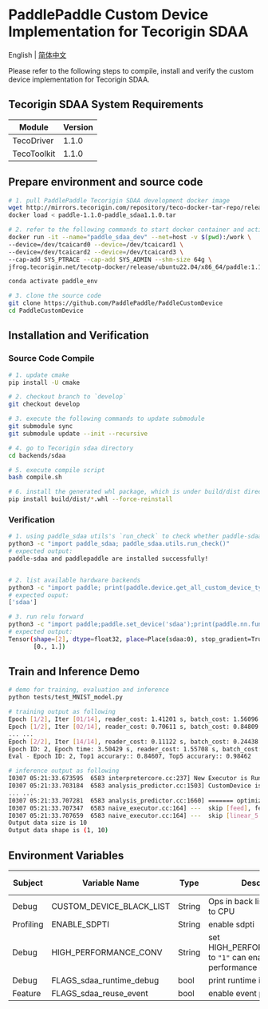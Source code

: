 # PaddlePaddle Custom Device Implementation for Tecorigin SDAA

English | [简体中文](./README_cn.md)

Please refer to the following steps to compile, install and verify the custom device implementation for Tecorigin SDAA.

## Tecorigin SDAA System Requirements

| Module      | Version  |
| ---------   | -------- |
| TecoDriver  | 1.1.0    |
| TecoToolkit | 1.1.0    |

## Prepare environment and source code
```bash
# 1. pull PaddlePaddle Tecorigin SDAA development docker image
wget http://mirrors.tecorigin.com/repository/teco-docker-tar-repo/release/ubuntu22.04/x86_64/1.1.0/paddle-1.1.0-paddle_sdaa1.1.0.tar
docker load < paddle-1.1.0-paddle_sdaa1.1.0.tar

# 2. refer to the following commands to start docker container and activate conda environment (PaddlePaddle framwork has been installed in the conda environment)
docker run -it --name="paddle_sdaa_dev" --net=host -v $(pwd):/work \
--device=/dev/tcaicard0 --device=/dev/tcaicard1 \
--device=/dev/tcaicard2 --device=/dev/tcaicard3 \
--cap-add SYS_PTRACE --cap-add SYS_ADMIN --shm-size 64g \
jfrog.tecorigin.net/tecotp-docker/release/ubuntu22.04/x86_64/paddle:1.1.0-paddle_sdaa1.1.0 /bin/bash

conda activate paddle_env

# 3. clone the source code
git clone https://github.com/PaddlePaddle/PaddleCustomDevice
cd PaddleCustomDevice
```

## Installation and Verification

### Source Code Compile

```bash
# 1. update cmake
pip install -U cmake

# 2. checkout branch to `develop`
git checkout develop

# 3. execute the following commands to update submodule
git submodule sync
git submodule update --init --recursive

# 4. go to Tecorigin sdaa directory
cd backends/sdaa

# 5. execute compile script
bash compile.sh

# 6. install the generated whl package, which is under build/dist directory
pip install build/dist/*.whl --force-reinstall
```

### Verification

```bash
# 1. using paddle_sdaa utils's `run_check` to check whether paddle-sdaa plugin and PaddlePaddle framework are installed.
python3 -c "import paddle_sdaa; paddle_sdaa.utils.run_check()"
# expected output:
paddle-sdaa and paddlepaddle are installed successfully!


# 2. list available hardware backends
python3 -c "import paddle; print(paddle.device.get_all_custom_device_type())"
# expected ouput:
['sdaa']

# 3. run relu forward
python3 -c "import paddle;paddle.set_device('sdaa');print(paddle.nn.functional.relu(paddle.to_tensor([-2., 1.])))"
# expected output:
Tensor(shape=[2], dtype=float32, place=Place(sdaa:0), stop_gradient=True,
       [0., 1.])
```

## Train and Inference Demo

```bash
# demo for training, evaluation and inference
python tests/test_MNIST_model.py

# training output as following
Epoch [1/2], Iter [01/14], reader_cost: 1.41201 s, batch_cost: 1.56096 s, ips: 2624.03256 samples/s, eta: 0:00:43
Epoch [1/2], Iter [02/14], reader_cost: 0.70611 s, batch_cost: 0.84809 s, ips: 4829.67512 samples/s, eta: 0:00:22
... ...
Epoch [2/2], Iter [14/14], reader_cost: 0.11122 s, batch_cost: 0.24438 s, ips: 16760.81762 samples/s, eta: 0:00:00
Epoch ID: 2, Epoch time: 3.50429 s, reader_cost: 1.55708 s, batch_cost: 3.42131 s, avg ips: 16363.92196 samples/s
Eval - Epoch ID: 2, Top1 accurary:: 0.84607, Top5 accurary:: 0.98462

# inference output as following
I0307 05:21:33.673595  6583 interpretercore.cc:237] New Executor is Running.
I0307 05:21:33.703184  6583 analysis_predictor.cc:1503] CustomDevice is enabled
... ...
I0307 05:21:33.707281  6583 analysis_predictor.cc:1660] ======= optimize end =======
I0307 05:21:33.707347  6583 naive_executor.cc:164] ---  skip [feed], feed -> inputs
I0307 05:21:33.707659  6583 naive_executor.cc:164] ---  skip [linear_5.tmp_1], fetch -> fetch
Output data size is 10
Output data shape is (1, 10)
```

## Environment Variables

| Subject     | Variable Name       | Type   | Description    | Default Value |
| -------- | -------------------------------- | ------ | --------------------------------- | ------------------------------------------------------------ |
| Debug     | CUSTOM_DEVICE_BLACK_LIST| String | Ops in back list will fallbacks to CPU  |  ""  |
| Profiling     | ENABLE_SDPTI | String | enable sdpti | 1 |
| Debug     | HIGH_PERFORMANCE_CONV | String | set HIGH_PERFORMANCE_CONV to `"1"` can enable high performance conv API | 0 |
| Debug     | FLAGS_sdaa_runtime_debug    | bool   | print runtime information | false |
| Feature   | FLAGS_sdaa_reuse_event      | bool   | enable event pool         | true  |
